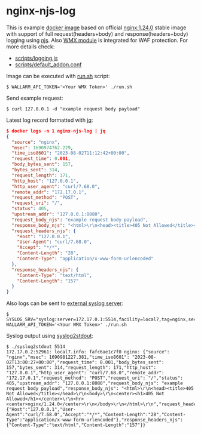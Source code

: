 # nginx-njs-log

This is example [docker image](https://hub.docker.com/r/dmikhin/nginx-njs-log) based on official
[nginx:1.24.0](https://hub.docker.com/layers/library/nginx/1.24.0/images/sha256-ce340e77bc930ee76c11741d9b4764b65fa9ab25f1a7e181e824fceceb3a6ca7?context=explore)
stable image with support of full request(headers+body) and response(headers+body) logging using [njs](https://nginx.org/en/docs/njs/).
Also [WMX module](https://webmonitorx.ru/) is integrated for WAF protection.
For more details check:
* [scripts/logging.js](scripts/logging.js)
* [scripts/default_addon.conf](scripts/default_addon.conf)

Image can be executed with [run.sh](run.sh) script:
```Shell
$ WALLARM_API_TOKEN='<Your WMX Token>' ./run.sh
```
Send example request:
```Shell
$ curl 127.0.0.1 -d "example request body payload"
```
Latest log record formatted with [jq](https://github.com/jqlang/jq):
```JSON
$ docker logs -n 1 nginx-njs-log | jq
{
  "source": "nginx",
  "msec": 1690974762.229,
  "time_iso8601": "2023-08-02T11:12:42+00:00",
  "request_time": 0.001,
  "body_bytes_sent": 157,
  "bytes_sent": 314,
  "request_length": 171,
  "http_host": "127.0.0.1",
  "http_user_agent": "curl/7.68.0",
  "remote_addr": "172.17.0.1",
  "request_method": "POST",
  "request_uri": "/",
  "status": 405,
  "upstream_addr": "127.0.0.1:8080",
  "request_body_njs": "example request body payload",
  "response_body_njs": "<html>\r\n<head><title>405 Not Allowed</title></head>\r\n<body>\r\n<center><h1>405 Not Allowed</h1></center>\r\n<hr><center>nginx/1.24.0</center>\r\n</body>\r\n</html>\r\n",
  "request_headers_njs": {
    "Host": "127.0.0.1",
    "User-Agent": "curl/7.68.0",
    "Accept": "*/*",
    "Content-Length": "28",
    "Content-Type": "application/x-www-form-urlencoded"
  },
  "response_headers_njs": {
    "Content-Type": "text/html",
    "Content-Length": "157"
  }
}
```
Also logs can be sent to [external syslog server](http://nginx.org/en/docs/syslog.html):
```Shell
$ SYSLOG_SRV="syslog:server=172.17.0.1:5514,facility=local7,tag=nginx,severity=info" WALLARM_API_TOKEN='<Your WMX Token>' ./run.sh
```
Syslog output using [syslog2stdout](https://github.com/ossobv/syslog2stdout):
```Shell
$ ./syslog2stdout 5514
172.17.0.2:52961: local7.info: fafc6ae1c7f0 nginx: {"source": "nginx","msec": 1690981227.381,"time_iso8601": "2023-08-02T13:00:27+00:00","request_time": 0.001,"body_bytes_sent": 157,"bytes_sent": 314,"request_length": 171,"http_host": "127.0.0.1","http_user_agent": "curl/7.68.0","remote_addr": "172.17.0.1","request_method": "POST","request_uri": "/","status": 405,"upstream_addr": "127.0.0.1:8080","request_body_njs": "example request body payload","response_body_njs": "<html>\r\n<head><title>405 Not Allowed</title></head>\r\n<body>\r\n<center><h1>405 Not Allowed</h1></center>\r\n<hr><center>nginx/1.24.0</center>\r\n</body>\r\n</html>\r\n","request_headers_njs": {"Host":"127.0.0.1","User-Agent":"curl/7.68.0","Accept":"*/*","Content-Length":"28","Content-Type":"application/x-www-form-urlencoded"},"response_headers_njs": {"Content-Type":"text/html","Content-Length":"157"}}
```